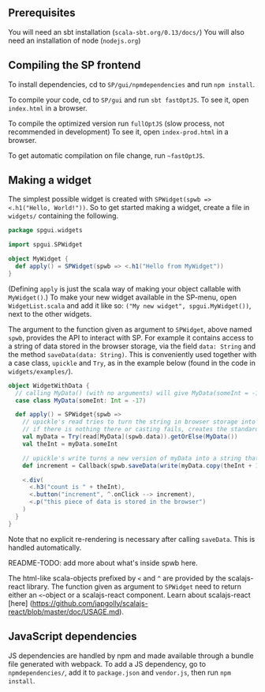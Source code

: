 ## Prerequisites ##
You will need an sbt installation  (`scala-sbt.org/0.13/docs/`) 
You will also need an installation of node (`nodejs.org`) 

## Compiling the SP frontend ##

To install dependencies, cd to `SP/gui/npmdependencies` and run `npm install`.

To compile your code, cd to `SP/gui` and run `sbt fastOptJS`.
To see it, open `index.html` in a browser.

To compile the optimized version run `fullOptJS` (slow process, not recommended in development)
To see it, open `index-prod.html` in a browser.

To get automatic compilation on file change, run `~fastOptJS`.

## Making a widget ##
The simplest possible widget is created with `SPWidget(spwb => <.h1("Hello, World!"))`. So to get started making a widget, create a file in `widgets/` containing the following.
```scala
package spgui.widgets

import spgui.SPWidget

object MyWidget {
  def apply() = SPWidget(spwb => <.h1("Hello from MyWidget"))
}
```
(Defining `apply` is just the scala way of making your object callable with `MyWidget()`.) To make your new widget available in the SP-menu, open `WidgetList.scala` and add it like so: `("My new widget", spgui.MyWidget())`, next to the other widgets.

The argument to the function given as argument to `SPWidget`, above named `spwb`, provides the API to interact with SP. For example it contains access to a string of data stored in the browser storage, via the field `data: String` and the method `saveData(data: String)`. This is conveniently used together with a case class, `upickle` and `Try`, as in the example below (found in the code in `widgets/examples/`).
```scala
object WidgetWithData {
  // calling MyData() (with no arguments) will give MyData(someInt = -17)
  case class MyData(someInt: Int = -17)

  def apply() = SPWidget{spwb =>
    // upickle's read tries to turn the string in browser storage into a MyData-instance
    // if there is nothing there or casting fails, creates the standard instance instead
    val myData = Try(read[MyData](spwb.data)).getOrElse(MyData())
    val theInt = myData.someInt

    // upickle's write turns a new version of myData into a string that is saved in storage
    def increment = Callback(spwb.saveData(write(myData.copy(theInt + 1))))

    <.div(
      <.h3("count is " + theInt),
      <.button("increment", ^.onClick --> increment),
      <.p("this piece of data is stored in the browser")
    )
  }
}
```
Note that no explicit re-rendering is necessary after calling `saveData`. This is handled automatically.

README-TODO: add more about what's inside spwb here.

The html-like scala-objects prefixed by `<` and `^` are provided by the scalajs-react library. The function given as argument to `SPWidget` need to return either an `<`-object or a scalajs-react component. Learn about scalajs-react [here] (https://github.com/japgolly/scalajs-react/blob/master/doc/USAGE.md).


## JavaScript dependencies ##
JS dependencies are handled by npm and made available through a bundle file generated with webpack. To add a JS dependency, go to `npmdependencies/`, add it to `package.json` and `vendor.js`, then run `npm install`.
